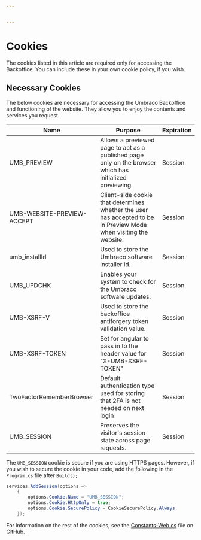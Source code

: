 ```yaml
---


---
```


# Cookies

The cookies listed in this article are required only for accessing the Backoffice. You can include these in your own cookie policy, if you wish.

## Necessary Cookies

The below cookies are necessary for accessing the Umbraco Backoffice and functioning of the website. They allow you to enjoy the contents and services you request.

| Name                       | Purpose                                                                                                           | Expiration |
|----------------------------|-------------------------------------------------------------------------------------------------------------------|------------|
| UMB_PREVIEW                | Allows a previewed page to act as a published page only on the browser which has initialized previewing.          | Session    |
| UMB-WEBSITE-PREVIEW-ACCEPT | Client-side cookie that determines whether the user has accepted to be in Preview Mode when visiting the website. | Session    |
| umb_installId              | Used to store the Umbraco software installer id.                                                                  | Session    |
| UMB_UPDCHK                 | Enables your system to check for the Umbraco software updates.                                                    | Session    |
| UMB-XSRF-V                 | Used to store the backoffice antiforgery token validation value.                                                  | Session    |
| UMB-XSRF-TOKEN             | Set for angular to pass in to the header value for "X-UMB-XSRF-TOKEN"                                             | Session    |
| TwoFactorRememberBrowser   | Default authentication type used for storing that 2FA is not needed on next login                                 | Session    |
| UMB_SESSION                | Preserves the visitor's session state across page requests.                                                       | Session    |

The `UMB_SESSION` cookie is secure if you are using HTTPS pages. However, if you wish to secure the cookie in your code, add the following in the `Program.cs` file after `Build();`

```cs
services.AddSession(options =>
    {
        options.Cookie.Name = "UMB_SESSION";
        options.Cookie.HttpOnly = true;
        options.Cookie.SecurePolicy = CookieSecurePolicy.Always;
    });
```

For information on the rest of the cookies, see the [Constants-Web.cs](https://github.com/umbraco/Umbraco-CMS/blob/v10/contrib/src/Umbraco.Core/Constants-Web.cs) file on GitHub.
